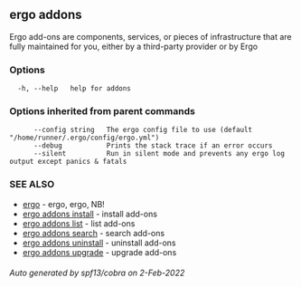 ## ergo addons

Ergo add-ons are components, services, or pieces of infrastructure that are fully maintained for you, either by a third-party provider or by Ergo

### Options

```
  -h, --help   help for addons
```

### Options inherited from parent commands

```
      --config string   The ergo config file to use (default "/home/runner/.ergo/config/ergo.yml")
      --debug           Prints the stack trace if an error occurs
      --silent          Run in silent mode and prevents any ergo log output except panics & fatals
```

### SEE ALSO

* [ergo](ergo.md)	 - ergo, ergo, NB!
* [ergo addons install](ergo_addons_install.md)	 - install add-ons
* [ergo addons list](ergo_addons_list.md)	 - list add-ons
* [ergo addons search](ergo_addons_search.md)	 - search add-ons
* [ergo addons uninstall](ergo_addons_uninstall.md)	 - uninstall add-ons
* [ergo addons upgrade](ergo_addons_upgrade.md)	 - upgrade add-ons

###### Auto generated by spf13/cobra on 2-Feb-2022
